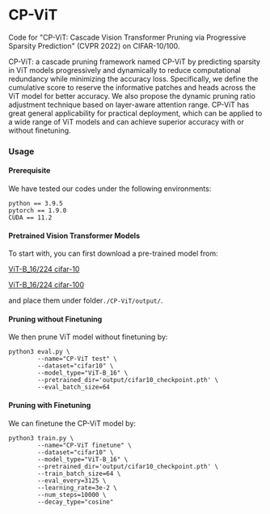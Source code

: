 # CP-ViT
Code for "CP-ViT: Cascade Vision Transformer Pruning via Progressive Sparsity Prediction" (CVPR 2022) on CIFAR-10/100.

CP-ViT: a cascade pruning framework named CP-ViT by predicting sparsity in ViT models progressively and dynamically to reduce computational redundancy while minimizing the accuracy loss. Specifically, we define the cumulative score to reserve the informative patches and heads across the ViT model for better accuracy. We also propose the dynamic pruning ratio adjustment technique based on layer-aware attention range. CP-ViT has great general applicability for practical deployment, which can be applied to a wide range of ViT models and can achieve superior accuracy with or without finetuning.

### Usage
#### Prerequisite
We have tested our codes under the following environments:
```
python == 3.9.5
pytorch == 1.9.0
CUDA == 11.2
```
#### Pretrained Vision Transformer Models
To start with, you can first download a pre-trained model from:

[ViT-B_16/224 cifar-10](https://pan.baidu.com/s/1NN4k05BWpUw2tHuqjDjY8g)

[ViT-B_16/224 cifar-100](https://pan.baidu.com/s/1XVY62ik2pptQvqspnIxmuA)

and place them under folder```./CP-ViT/output/```.
#### Pruning without Finetuning
We then prune ViT model without finetuning by:
```
python3 eval.py \
        --name="CP-ViT test" \
        --dataset="cifar10" \
        --model_type="ViT-B_16" \
        --pretrained_dir='output/cifar10_checkpoint.pth' \
        --eval_batch_size=64 
```
#### Pruning with Finetuning
We can finetune the CP-ViT model by:
```
python3 train.py \
        --name="CP-ViT finetune" \
        --dataset="cifar10" \
        --model_type="ViT-B_16" \
        --pretrained_dir='output/cifar10_checkpoint.pth' \
        --train_batch_size=64 \
        --eval_every=3125 \
        --learning_rate=3e-2 \
        --num_steps=10000 \
        --decay_type="cosine" 
```

